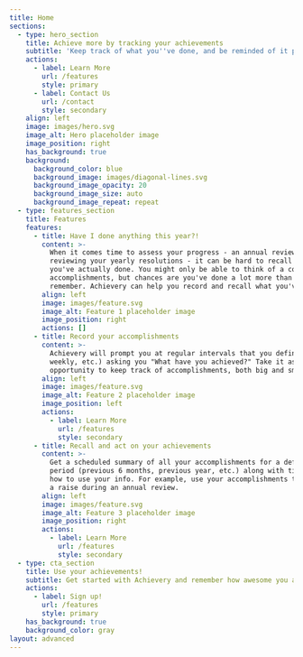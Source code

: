 ```yaml
---
title: Home
sections:
  - type: hero_section
    title: Achieve more by tracking your achievements
    subtitle: 'Keep track of what you''ve done, and be reminded of it periodically'
    actions:
      - label: Learn More
        url: /features
        style: primary
      - label: Contact Us
        url: /contact
        style: secondary
    align: left
    image: images/hero.svg
    image_alt: Hero placeholder image
    image_position: right
    has_background: true
    background:
      background_color: blue
      background_image: images/diagonal-lines.svg
      background_image_opacity: 20
      background_image_size: auto
      background_image_repeat: repeat
  - type: features_section
    title: Features
    features:
      - title: Have I done anything this year?!
        content: >-
          When it comes time to assess your progress - an annual review at work,
          reviewing your yearly resolutions - it can be hard to recall what
          you've actually done. You might only be able to think of a couple big
          accomplishments, but chances are you've done a lot more than you
          remember. Achievery can help you record and recall what you've done.
        align: left
        image: images/feature.svg
        image_alt: Feature 1 placeholder image
        image_position: right
        actions: []
      - title: Record your accomplishments
        content: >-
          Achievery will prompt you at regular intervals that you define (daily,
          weekly, etc.) asking you "What have you achieved?" Take it as an
          opportunity to keep track of accomplishments, both big and small.
        align: left
        image: images/feature.svg
        image_alt: Feature 2 placeholder image
        image_position: left
        actions:
          - label: Learn More
            url: /features
            style: secondary
      - title: Recall and act on your achievements
        content: >-
          Get a scheduled summary of all your accomplishments for a defined
          period (previous 6 months, previous year, etc.) along with tips for
          how to use your info. For example, use your accomplishments to ask for
          a raise during an annual review.
        align: left
        image: images/feature.svg
        image_alt: Feature 3 placeholder image
        image_position: right
        actions:
          - label: Learn More
            url: /features
            style: secondary
  - type: cta_section
    title: Use your achievements!
    subtitle: Get started with Achievery and remember how awesome you are!
    actions:
      - label: Sign up!
        url: /features
        style: primary
    has_background: true
    background_color: gray
layout: advanced
---
```

